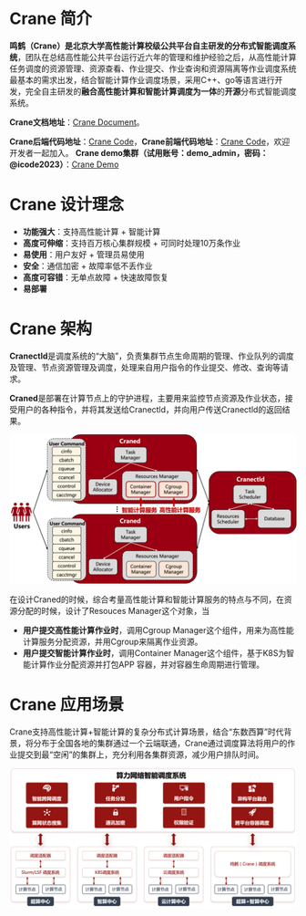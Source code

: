 
# Crane 简介 #
**鸣鹤（Crane）**是北京大学高性能计算校级公共平台自主研发的**分布式智能调度系统**，团队在总结高性能公共平台运行近六年的管理和维护经验之后，从高性能计算任务调度的资源管理、资源查看、作业提交、作业查询和资源隔离等作业调度系统最基本的需求出发，结合智能计算作业调度场景，采用C++、go等语言进行开发，完全自主研发的**融合高性能计算和智能计算调度为一体**的**开源**分布式智能调度系统。

**Crane文档地址**：[Crane Document](https://pkuhpc.github.io/Crane-document/)。

**Crane后端代码地址**：[Crane Code](https://github.com/PKUHPC/Crane)，**Crane前端代码地址**：[Crane Code](https://github.com/PKUHPC/Crane-FrontEnd)，欢迎开发者一起加入。
**Crane demo集群（试用账号：demo_admin，密码：@icode2023）**：[Crane Demo](https://hpc.pku.edu.cn/demo/crane)


# Crane 设计理念 #
- **功能强大**：支持高性能计算 + 智能计算
- **高度可伸缩**：支持百万核心集群规模 + 可同时处理10万条作业
- **易使用**：用户友好 + 管理员易使用
- **安全**：通信加密 + 故障率低不丢作业
- **高度可容错**：无单点故障 + 快速故障恢复
- **易部署**


# Crane 架构 #

**Cranectld**是调度系统的“大脑”，负责集群节点生命周期的管理、作业队列的调度及管理、节点资源管理及调度，处理来自用户指令的作业提交、修改、查询等请求。

**Craned**是部署在计算节点上的守护进程，主要用来监控节点资源及作业状态，接受用户的各种指令，并将其发送给Cranectld，并向用户传送Cranectld的返回结果。

![Architecture](./docs/images/Architecture.png)

在设计Craned的时候，综合考量高性能计算和智能计算服务的特点与不同，在资源分配的时候，设计了Resouces Manager这个对象，当
- **用户提交高性能计算作业时**，调用Cgroup Manager这个组件，用来为高性能计算服务分配资源，并用Cgroup来隔离作业资源。
- **用户提交智能计算作业时**，调用Container Manager这个组件，基于K8S为智能计算作业分配资源并打包APP 容器，并对容器生命周期进行管理。

# Crane 应用场景 #
Crane支持高性能计算+智能计算的复杂分布式计算场景，结合“东数西算”时代背景，将分布于全国各地的集群通过一个云端联通，Crane通过调度算法将用户的作业提交到最“空闲”的集群上，充分利用各集群资源，减少用户排队时间。

![Scenario](./docs/images/Scenario.png)
